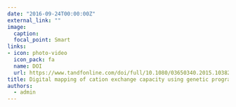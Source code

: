 ```yaml
---
date: "2016-09-24T00:00:00Z"
external_link: ""
image:
  caption: 
  focal_point: Smart
links:
- icon: photo-video
  icon_pack: fa
  name: DOI
  url: https://www.tandfonline.com/doi/full/10.1080/03650340.2015.1038253
title: Digital mapping of cation exchange capacity using genetic programming and soil depth functions in Baneh region, Iran
authors: 
  - admin
---
```

